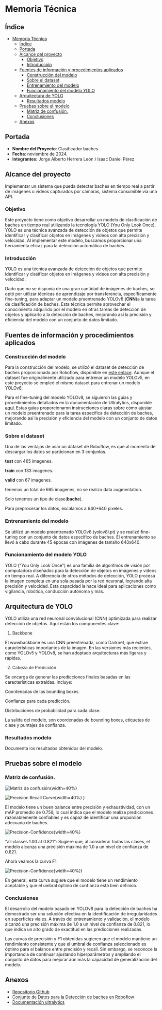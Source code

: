 # Memoria Técnica

## Índice
- [Memoria Técnica](#memoria-técnica)
  - [Índice](#índice)
  - [Portada](#portada)
  - [Alcance del proyecto](#alcance-del-proyecto)
    - [Objetivo](#objetivo)
    - [Introducción](#introducción)
  - [Fuentes de información y procedimientos aplicados](#fuentes-de-información-y-procedimientos-aplicados)
    - [Construcción del modelo](#construcción-del-modelo)
    - [Sobre el dataset](#sobre-el-dataset)
    - [Entrenamiento del modelo](#entrenamiento-del-modelo)
    - [Funcionamiento del modelo YOLO](#funcionamiento-del-modelo-yolo)
  - [Arquitectura de YOLO](#arquitectura-de-yolo)
    - [Resultados modelo](#resultados-modelo)
  - [Pruebas sobre el modelo](#pruebas-sobre-el-modelo)
    - [Matriz de confusión.](#matriz-de-confusión)
    - [Conclusiones](#conclusiones)
  - [Anexos](#anexos)

## Portada
- **Nombre del Proyecto**: Clasificador baches
- **Fecha**: noviembre de 2024.  
- **Integrantes**: Jorge Alberto Herrera León / Isaac Daniel Pérez

## Alcance del proyecto
Implementar un sistema que pueda detectar baches en tiempo real a partir de imágenes o videos capturados por cámaras, sistema consumible via una API.

### Objetivo
Este proyecto tiene como objetivo desarrollar un modelo de clasificación de baches en tiempo real utilizando la tecnología YOLO (You Only Look Once). YOLO es una técnica avanzada de detección de objetos que permite identificar y clasificar objetos en imágenes y videos con alta precisión y velocidad. Al implementar este modelo, buscamos proporcionar una herramienta eficaz para la detección automática de baches.

### Introducción

 YOLO es una técnica avanzada de detección de objetos que permite identificar y clasificar objetos en imágenes y videos con alta precisión y velocidad.

Dado que no se disponía de una gran cantidad de imágenes de baches, se optó por utilizar técnicas de aprendizaje por transferencia, específicamente fine-tuning, para adaptar un modelo preentrenado YOLOv8 (**CNN**)a la tarea de clasificación de baches. Esta técnica permite aprovechar el conocimiento adquirido por el modelo en otras tareas de detección de objetos y aplicarlo a la detección de baches, mejorando así la precisión y eficiencia del modelo con un conjunto de datos limitado.

## Fuentes de información y procedimientos aplicados


### Construcción del modelo
Para la construcción del modelo, se utilizó el dataset de detección de baches proporcionado por Roboflow, disponible en [este enlace](https://universe.roboflow.com/projects-hjaax/pothole-detection-using-yolov5/dataset/1). Aunque el dataset fue originalmente utilizado para entrenar un modelo YOLOv5, en este proyecto se empleó el mismo dataset para entrenar un modelo YOLOv8.

Para el fine-tuning del modelo YOLOv8, se siguieron las guías y procedimientos detallados en la documentación de Ultralytics, disponible [aquí](https://docs.ultralytics.com/guides/). Estas guías proporcionaron instrucciones claras sobre cómo ajustar un modelo preentrenado para la tarea específica de detección de baches, mejorando así la precisión y eficiencia del modelo con un conjunto de datos limitado.

### Sobre el dataset

Una de las ventajas de usar un dataset de Roboflow, es que al momento de descargar los datos se particionan en 3 conjuntos.

**test** con 465 imagenes.

**train** con 133 imagenes.

**valid** con 67 imagenes.

tenemos un total de 665 imagenes, no se realizo data augmentation.


Solo tenemos un tipo de clase(**bache**).

Para preprocesar los datos, escalamos a 640*640 pixeles.

### Entrenamiento del modelo

Se utilizó un modelo preentrenado YOLOv8 (yolov8l.pt) y se realizó fine-tuning con un conjunto de datos específico de baches. El entrenamiento se llevó a cabo durante 45 épocas con imágenes de tamaño 640x640.

### Funcionamiento del modelo YOLO

YOLO ("You Only Look Once") es una familia de algoritmos de visión por computadora diseñados para la detección de objetos en imágenes y videos en tiempo real. A diferencia de otros métodos de detección, YOLO procesa la imagen completa en una sola pasada por la red neuronal, logrando alta precisión y velocidad. Esta capacidad la hace ideal para aplicaciones como vigilancia, robótica, conducción autónoma y más.


## Arquitectura de YOLO

YOLO utiliza una red neuronal convolucional (CNN) optimizada para realizar detección de objetos. Aquí están los componentes clave:

1. Backbone

El wwwbackbone es una CNN preentrenada, como Darknet, que extrae características importantes de la imagen. En las versiones más recientes, como YOLOv5 y YOLOv8, se han adoptado arquitecturas más ligeras y rápidas.

2. Cabeza de Predicción

Se encarga de generar las predicciones finales basadas en las características extraídas. Incluye:

Coordenadas de las bounding boxes.

Confianza para cada predicción.

Distribuciones de probabilidad para cada clase.

La salida del modelo, son coordenadas de bounding boxes, etiquetas de clase y puntajes de confianza.

### Resultados modelo
Documenta los resultados obtenidos del modelo.

## Pruebas sobre el modelo

### Matriz de confusión.

![Matriz de confusión](https://github.com/JAHL23/bacheTracker1/blob/main/images/confusion_matrix.png){width=40%}

![Precision Recall Curve](https://github.com/JAHL23/bacheTracker1/blob/main/images/PR_curve.png){width=40%}
)

El modelo tiene un buen balance entre precisión y exhaustividad, con un mAP promedio de 0.756, lo cual indica que el modelo realiza predicciones razonablemente confiables y es capaz de identificar una proporción adecuada de baches.

![Precision-Confidence](https://github.com/JAHL23/bacheTracker1/blob/main/images/P_curve.png){width=40%}

"all classes 1.00 at 0.821": Sugiere que, al considerar todas las clases, el modelo alcanza una precisión máxima de 1.0 a un nivel de confianza de 0.821.

Ahora veamos la curva F1

![Precision-Confidence](https://github.com/JAHL23/bacheTracker1/blob/main/images/F1_curve.png){width=40%})

En general, esta curva sugiere que el modelo tiene un rendimiento aceptable y que el umbral óptimo de confianza está bien definido.

### Conclusiones

El desarrollo del modelo basado en YOLOv8 para la detección de baches ha demostrado ser una solución efectiva en la identificación de irregularidades en superficies viales. A través del entrenamiento y validación, el modelo alcanzó una precisión máxima de 1.0 a un nivel de confianza de 0.821, lo que indica un alto grado de exactitud en las predicciones realizadas.

Las curvas de precisión y F1 obtenidas sugieren que el modelo mantiene un rendimiento consistente y que el umbral de confianza seleccionado es óptimo para el balance entre precisión y recall. Sin embargo, se reconoce la importancia de continuar ajustando hiperparámetros y ampliando el conjunto de datos para mejorar aún más la capacidad de generalización del modelo.

## Anexos
- [Repositorio Github](https://github.com/JAHL23/bacheTracker1)
- [Conjunto de Datos para la Detección de baches en Roboflow](https://universe.roboflow.com/projects-hjaax/pothole-detection-using-yolov5/dataset/1)
- [Documentación ultralytics](https://docs.ultralytics.com/guides/)
